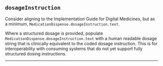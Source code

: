 ## `dosageInstruction`

Consider aligning to the Implementation Guide for Digital Medicines, but as a minimum, `MedicationDispense.dosageInstruction.text`.

Where a structured dosage is provided, populate `MedicationDispense.dosageInstruction.text` with a human readable dosage string that is clinically equivalent to the coded dosage instruction. This is for interoperability with consuming systems that do not yet support fully structured dosing instructions.

---
